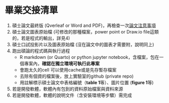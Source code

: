 # 畢業交接清單

1. 碩士論文最終版 (Qverleaf or Word and PDF)，再檢查一次[論文注意事項](https://github.com/DHLab-TSENG/Resources/blob/master/ManuscriptCheckList.md)
2. 碩士論文圖表原始檔 (可修改的那種檔案，power point or Draw.io file這類的，若是程式的輸出，詳見4)
3. 碩士口試投影片以及圖表原始檔 (沒在論文中的圖表才需要附，說明同上)
4. 跑出碩論的程式碼與執行過程
    - R markdown (or Quarto) or python jupyter notebook，含檔案，包在一個專案內，**確認在獨立環境可執行此專案**
    - 會跑太久的cell 可以使用cache或是先存暫存檔案
    - 去除有個資的檔案後，放上實驗室的github (private repo)
    - 用註解標示碩士論文中表格編號（**table 1**等）、圖片位置 (**figure 1**等)
5. 若是開發軟體，軟體內有包到的資料原始檔案與資料來源
6. 若是開發軟體，軟體的說明文件（含安裝環境等步驟）需完成
